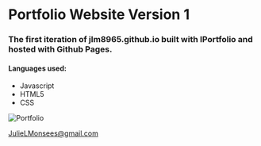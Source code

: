 # Portfolio Website Version 1

### The first iteration of jlm8965.github.io built with IPortfolio and hosted with Github Pages. 

#### Languages used: 
* Javascript
* HTML5
* CSS

![Portfolio](C:\Users\julie\Documents\Portfolio\iPortfolio\iPortfolio\assets\img\Website.jpg)


JulieLMonsees@gmail.com